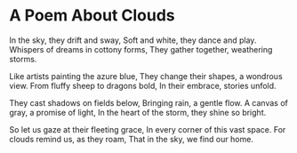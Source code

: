 # A Poem About Clouds

In the sky, they drift and sway,
Soft and white, they dance and play.
Whispers of dreams in cottony forms,
They gather together, weathering storms.

Like artists painting the azure blue,
They change their shapes, a wondrous view.
From fluffy sheep to dragons bold,
In their embrace, stories unfold.

They cast shadows on fields below,
Bringing rain, a gentle flow.
A canvas of gray, a promise of light,
In the heart of the storm, they shine so bright.

So let us gaze at their fleeting grace,
In every corner of this vast space.
For clouds remind us, as they roam,
That in the sky, we find our home.